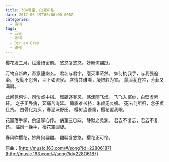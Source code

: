 ```yaml
---
title: 304号室、白死の桜
date: 2017-06-19T00:00:00.000Z
categories:
  - 诗词
tags:
  - 五古
  - 歌词
  - Dir en Grey
  - 译作
---
```


樱花发三月，烂漫绮窗前。 悠悠复悠悠，妙舞何翩跹。

万物自新故，吾意堕幽玄。 君名与君字，磨灭事茫然。 如何执我手，与我强追牵。 殷勤不忍舍，泪下如流泉。 含情共谁看，凝恨若为宣。 薰香犹在袖，芳菲又满肩。

此间竟何许，司命或中捐。 飘飖逐春风，荡漾随飞烟。 飞飞入窗纱，白壁虚素轩。 之子正卧病，茹痛苦淹延。 弱质难长持，朱颜无久妍。 死去何所归，念子贞且贤。 白骨化为灰，春泥沃野田。 樱树当吾窗，樱花覆我眠。

花瓣落手掌，余温掌心传。 病室三〇四，静默之灵渊。 君去不复忘，君去不复还。 临风一挽手，樱花空回旋。

春风吹樱花，妙舞何翩翩。 翩翩复悠悠，樱花正可怜。

原曲：[http://music.163.com/#/song?id=22806187](http://music.163.com/#/song?id=22806187)
